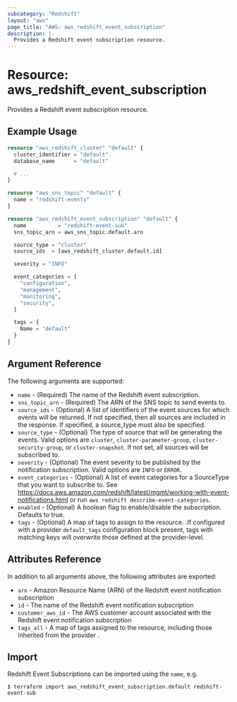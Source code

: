 ```yaml
---
subcategory: "Redshift"
layout: "aws"
page_title: "AWS: aws_redshift_event_subscription"
description: |-
  Provides a Redshift event subscription resource.
---
```


# Resource: aws_redshift_event_subscription

Provides a Redshift event subscription resource.

## Example Usage

```terraform
resource "aws_redshift_cluster" "default" {
  cluster_identifier = "default"
  database_name      = "default"

  # ...
}

resource "aws_sns_topic" "default" {
  name = "redshift-events"
}

resource "aws_redshift_event_subscription" "default" {
  name          = "redshift-event-sub"
  sns_topic_arn = aws_sns_topic.default.arn

  source_type = "cluster"
  source_ids  = [aws_redshift_cluster.default.id]

  severity = "INFO"

  event_categories = [
    "configuration",
    "management",
    "monitoring",
    "security",
  ]

  tags = {
    Name = "default"
  }
}
```

## Argument Reference

The following arguments are supported:

* `name` - (Required) The name of the Redshift event subscription.
* `sns_topic_arn` - (Required) The ARN of the SNS topic to send events to.
* `source_ids` - (Optional) A list of identifiers of the event sources for which events will be returned. If not specified, then all sources are included in the response. If specified, a source_type must also be specified.
* `source_type` - (Optional) The type of source that will be generating the events. Valid options are `cluster`, `cluster-parameter-group`, `cluster-security-group`, or `cluster-snapshot`. If not set, all sources will be subscribed to.
* `severity` - (Optional) The event severity to be published by the notification subscription. Valid options are `INFO` or `ERROR`.
* `event_categories` - (Optional) A list of event categories for a SourceType that you want to subscribe to. See https://docs.aws.amazon.com/redshift/latest/mgmt/working-with-event-notifications.html or run `aws redshift describe-event-categories`.
* `enabled` - (Optional) A boolean flag to enable/disable the subscription. Defaults to true.
* `tags` - (Optional) A map of tags to assign to the resource. .If configured with a provider `default_tags` configuration block present, tags with matching keys will overwrite those defined at the provider-level.

## Attributes Reference

In addition to all arguments above, the following attributes are exported:

* `arn` - Amazon Resource Name (ARN) of the Redshift event notification subscription
* `id` - The name of the Redshift event notification subscription
* `customer_aws_id` - The AWS customer account associated with the Redshift event notification subscription
* `tags_all` - A map of tags assigned to the resource, including those inherited from the provider .

## Import

Redshift Event Subscriptions can be imported using the `name`, e.g.

```
$ terraform import aws_redshift_event_subscription.default redshift-event-sub
```
